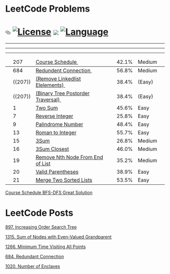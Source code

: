 # LeetCode Problems


<h1><a id="user-content-leetcode---" class="anchor" aria-hidden="true" href="#leetcode---"><svg class="octicon octicon-link" viewBox="0 0 16 16" version="1.1" width="16" height="16" aria-hidden="true"><path fill-rule="evenodd" d="M4 9h1v1H4c-1.5 0-3-1.69-3-3.5S2.55 3 4 3h4c1.45 0 3 1.69 3 3.5 0 1.41-.91 2.72-2 3.25V8.59c.58-.45 1-1.27 1-2.09C10 5.22 8.98 4 8 4H4c-.98 0-2 1.22-2 2.5S3 9 4 9zm9-3h-1v1h1c1 0 2 1.22 2 2.5S13.98 12 13 12H9c-.98 0-2-1.22-2-2.5 0-.83.42-1.64 1-2.09V6.25c-1.09.53-2 1.84-2 3.25C6 11.31 7.55 13 9 13h4c1.45 0 3-1.69 3-3.5S14.5 6 13 6z"></path></svg></a><a href="https://leetcode.com/problemset/algorithms/" rel="nofollow"></a> <a href="/fishercoder1534/Leetcode/blob/master/LICENSE.md">
  <img src="https://camo.githubusercontent.com/f0ff573ba262818cbb1e0c8d3210475691a99c01/68747470733a2f2f696d672e736869656c64732e696f2f62616467652f6c6963656e73652d4170616368655f322e302d626c75652e737667" alt="License" data-canonical-src="https://img.shields.io/badge/license-Apache_2.0-blue.svg" style="max-width:100%;"></a> <a href="https://travis-ci.org/fishercoder1534/Leetcode" rel="nofollow"><img src="https://travis-ci.org/fishercoder1534/Leetcode.svg?branch=master" style="max-width:100%;"></a> <a target="_blank" rel="noopener noreferrer" href="https://camo.githubusercontent.com/5c9d601d8a0372b2811af6307ec3c2c67451f046/68747470733a2f2f696d672e736869656c64732e696f2f62616467652f6c616e67756167652d4a6176612532302532462532304d7953514c253230253246253230426173682d626c75652e737667"><img src="https://camo.githubusercontent.com/5c9d601d8a0372b2811af6307ec3c2c67451f046/68747470733a2f2f696d672e736869656c64732e696f2f62616467652f6c616e67756167652d4a6176612532302532462532304d7953514c253230253246253230426173682d626c75652e737667" alt="Language" data-canonical-src="https://img.shields.io/badge/language-Java" style="max-width:100%;"></a></h1>
  
  
  

<table class="table table-striped">
  <thead> 
  
<tr><td value="ac" label="[object Object]"><span class="text-success fa fa-check"></span></td><td label="[object Object]">207</td><td value="Course Schedule" label="[object Object]"><div>
  
  <a href="https://leetcode.com/problems/course-schedule/" data-slug="course-schedule">
    Course Schedule </a> &nbsp;&nbsp;&nbsp;&nbsp;
    
  </div></td><td label="[object Object]"><a href="/articles/course-schedule"><i class="fa fa-file-text"></i></a></td><td value="42.131501399171746" label="[object Object]">42.1%</td><td value="[object Object]" label="[object Object]"><span class="label label-warning round">Medium</span></td><td value="0" label="[object Object]"><div class="frequency-locked"><span><span class="" data-toggle="tooltip" data-placement="top" data-original-title="Frequency of problems that appear in real interviews" aria-hidden="true" style="cursor: pointer;"><i class="fa fa-lock"></i></span></span></div></td></tr> 
   </thead>
  
  


  
<tr><td value="ac" label="[object Object]"><span class="text-success fa fa-check"></span></td><td label="[object Object]">684</td><td value="Redundent Connection" label="[object Object]"><div>
  
  <a href="https://leetcode.com/problems/redundant-connection/" data-slug="course-schedule">
   Redundent Connection </a> &nbsp;&nbsp;&nbsp;&nbsp;
    
  </div></td><td label="[object Object]"><a href="/articles/course-schedule"><i class="fa fa-file-text"></i></a></td><td value="42.131501399171746" label="[object Object]">56.8%</td><td value="[object Object]" label="[object Object]"><span class="label label-warning round">Medium</span></td><td value="0" label="[object Object]"><div class="frequency-locked"><span><span class="" data-toggle="tooltip" data-placement="top" data-original-title="Frequency of problems that appear in real interviews" aria-hidden="true" style="cursor: pointer;"><i class="fa fa-lock"></i></span></span></div></td></tr> 
 
   
   
   
   
<tr><td value="ac" label="[object Object]"><span class="text-success fa fa-check"></span></td><td label="[object Object]">   ((207))   </td><td value="Redundent Connection" label="[object Object]"><div>
  
  <a href="https://leetcode.com/problems/remove-linked-list-elements/" data-slug="Remove Linkedlist Elelements">
      (Remove Linkedlist Elelements)    </a> &nbsp;&nbsp;&nbsp;&nbsp;
    
  </div></td><td label="[object Object]"><a href="/articles/course-schedule"><i class="fa fa-file-text"></i></a></td><td value="42.131501399171746" label="[object Object]">   38.4%  </td><td value="[object Object]" label="[object Object]"><span class="label label-warning round">   (Easy) </span></td><td value="0" label="[object Object]"><div class="frequency-locked"><span><span class="" data-toggle="tooltip" data-placement="top" data-original-title="Frequency of problems that appear in real interviews" aria-hidden="true" style="cursor: pointer;"><i class="fa fa-lock"></i></span></span></div></td></tr> 
  
  
  <tr><td value="ac" label="[object Object]"><span class="text-success fa fa-check"></span></td><td label="[object Object]">   ((207))   </td><td value="Redundent Connection" label="[object Object]"><div>
  
  <a href="https://leetcode.com/problems/binary-tree-postorder-traversal/" data-slug=" Binary Tree Postorder Traversal">
      (Binary Tree Postorder Traversal)    </a> &nbsp;&nbsp;&nbsp;&nbsp;
    
  </div></td><td label="[object Object]"><a href="/articles/course-schedule"><i class="fa fa-file-text"></i></a></td><td value="42.131501399171746" label="[object Object]">   38.4%  </td><td value="[object Object]" label="[object Object]"><span class="label label-warning round">   (Easy) </span></td><td value="0" label="[object Object]"><div class="frequency-locked"><span><span class="" data-toggle="tooltip" data-placement="top" data-original-title="Frequency of problems that appear in real interviews" aria-hidden="true" style="cursor: pointer;"><i class="fa fa-lock"></i></span></span></div></td></tr> 
 
 -----------------
 
---- 
 <tr><td value="ac" label="[object Object]"><span class="text-success fa fa-check"></span></td><td label="[object Object]">1</td><td value="Two Sum" label="[object Object]"><div><a href="/problems/two-sum" data-slug="two-sum">Two Sum</a>&nbsp;&nbsp;&nbsp;&nbsp;</div></td><td label="[object Object]"><a href="/articles/two-sum"><i class="fa fa-file-text"></i></a></td><td value="45.596978418474734" label="[object Object]">45.6%</td><td value="[object Object]" label="[object Object]"><span class="label label-success round">Easy</span></td><td value="0" label="[object Object]"><div class="frequency-locked"><span><span class="" data-toggle="tooltip" data-placement="top" data-original-title="Frequency of problems that appear in real interviews" aria-hidden="true" style="cursor: pointer;"><i class="fa fa-lock "></i></span></span></div></td></tr>

----- 
<tr><td value="ac" label="[object Object]"><span class="text-success fa fa-check"></span></td><td label="[object Object]">7</td><td value="Reverse Integer" label="[object Object]"><div><a href="/problems/reverse-integer" data-slug="reverse-integer">Reverse Integer</a>&nbsp;&nbsp;&nbsp;&nbsp;</div></td><td label="[object Object]"><a href="/articles/reverse-integer"><i class="fa fa-file-text"></i></a></td><td value="25.809900742979135" label="[object Object]">25.8%</td><td value="[object Object]" label="[object Object]"><span class="label label-success round">Easy</span></td><td value="0" label="[object Object]"><div class="frequency-locked"><span><span class="" data-toggle="tooltip" data-placement="top" data-original-title="Frequency of problems that appear in real interviews" aria-hidden="true" style="cursor: pointer;"><i class="fa fa-lock "></i></span></span></div></td></tr>
  
  
  <tr><td value="ac" label="[object Object]"><span class="text-success fa fa-check"></span></td><td label="[object Object]">9</td><td value="Palindrome Number" label="[object Object]"><div><a href="/problems/palindrome-number" data-slug="palindrome-number">Palindrome Number</a>&nbsp;&nbsp;&nbsp;&nbsp;</div></td><td label="[object Object]"><a href="/articles/palindrome-number"><i class="fa fa-file-text"></i></a></td><td value="48.37524456739936" label="[object Object]">48.4%</td><td value="[object Object]" label="[object Object]"><span class="label label-success round">Easy</span></td><td value="0" label="[object Object]"><div class="frequency-locked"><span><span class="" data-toggle="tooltip" data-placement="top" data-original-title="Frequency of problems that appear in real interviews" aria-hidden="true" style="cursor: pointer;"><i class="fa fa-lock "></i></span></span></div></td></tr>
  
  
  <tr><td value="ac" label="[object Object]"><span class="text-success fa fa-check"></span></td><td label="[object Object]">13</td><td value="Roman to Integer" label="[object Object]"><div><a href="/problems/roman-to-integer" data-slug="roman-to-integer">Roman to Integer</a>&nbsp;&nbsp;&nbsp;&nbsp;</div></td><td label="[object Object]"><a href="/articles/roman-to-integer"><i class="fa fa-file-text"></i></a></td><td value="55.707347856261094" label="[object Object]">55.7%</td><td value="[object Object]" label="[object Object]"><span class="label label-success round">Easy</span></td><td value="0" label="[object Object]"><div class="frequency-locked"><span><span class="" data-toggle="tooltip" data-placement="top" data-original-title="Frequency of problems that appear in real interviews" aria-hidden="true" style="cursor: pointer;"><i class="fa fa-lock "></i></span></span></div></td></tr>
  
  
  
  <tr><td value="ac" label="[object Object]"><span class="text-success fa fa-check"></span></td><td label="[object Object]">15</td><td value="3Sum" label="[object Object]"><div><a href="/problems/3sum" data-slug="3sum">3Sum</a>&nbsp;&nbsp;&nbsp;&nbsp;</div></td><td label="[object Object]"><a href="/articles/3sum"><i class="fa fa-file-text"></i></a></td><td value="26.82929833276541" label="[object Object]">26.8%</td><td value="[object Object]" label="[object Object]"><span class="label label-warning round">Medium</span></td><td value="0" label="[object Object]"><div class="frequency-locked"><span><span class="" data-toggle="tooltip" data-placement="top" data-original-title="Frequency of problems that appear in real interviews" aria-hidden="true" style="cursor: pointer;"><i class="fa fa-lock "></i></span></span></div></td></tr>
  
  
  <tr><td value="ac" label="[object Object]"><span class="text-success fa fa-check"></span></td><td label="[object Object]">16</td><td value="3Sum Closest" label="[object Object]"><div><a href="/problems/3sum-closest" data-slug="3sum-closest">3Sum Closest</a>&nbsp;&nbsp;&nbsp;&nbsp;</div></td><td label="[object Object]"><a href="/articles/3sum-closest"><i class="fa fa-file-text"></i></a></td><td value="46.00675747417598" label="[object Object]">46.0%</td><td value="[object Object]" label="[object Object]"><span class="label label-warning round">Medium</span></td><td value="0" label="[object Object]"><div class="frequency-locked"><span><span class="" data-toggle="tooltip" data-placement="top" data-original-title="Frequency of problems that appear in real interviews" aria-hidden="true" style="cursor: pointer;"><i class="fa fa-lock "></i></span></span></div></td></tr>
  
  
  <tr><td value="ac" label="[object Object]"><span class="text-success fa fa-check"></span></td><td label="[object Object]">19</td><td value="Remove Nth Node From End of List" label="[object Object]"><div><a href="/problems/remove-nth-node-from-end-of-list" data-slug="remove-nth-node-from-end-of-list">Remove Nth Node From End of List</a>&nbsp;&nbsp;&nbsp;&nbsp;</div></td><td label="[object Object]"><a href="/articles/remove-nth-node-from-end-of-list"><i class="fa fa-file-text"></i></a></td><td value="35.20915645027977" label="[object Object]">35.2%</td><td value="[object Object]" label="[object Object]"><span class="label label-warning round">Medium</span></td><td value="0" label="[object Object]"><div class="frequency-locked"><span><span class="" data-toggle="tooltip" data-placement="top" data-original-title="Frequency of problems that appear in real interviews" aria-hidden="true" style="cursor: pointer;"><i class="fa fa-lock "></i></span></span></div></td></tr>
  
  
  <tr><td value="ac" label="[object Object]"><span class="text-success fa fa-check"></span></td><td label="[object Object]">20</td><td value="Valid Parentheses" label="[object Object]"><div><a href="/problems/valid-parentheses" data-slug="valid-parentheses">Valid Parentheses</a>&nbsp;&nbsp;&nbsp;&nbsp;</div></td><td label="[object Object]"><a href="/articles/valid-parentheses"><i class="fa fa-file-text"></i></a></td><td value="38.9457634904446" label="[object Object]">38.9%</td><td value="[object Object]" label="[object Object]"><span class="label label-success round">Easy</span></td><td value="0" label="[object Object]"><div class="frequency-locked"><span><span class="" data-toggle="tooltip" data-placement="top" data-original-title="Frequency of problems that appear in real interviews" aria-hidden="true" style="cursor: pointer;"><i class="fa fa-lock "></i></span></span></div></td></tr>
  
  
  <tr><td value="ac" label="[object Object]"><span class="text-success fa fa-check"></span></td><td label="[object Object]">21</td><td value="Merge Two Sorted Lists" label="[object Object]"><div><a href="/problems/merge-two-sorted-lists" data-slug="merge-two-sorted-lists">Merge Two Sorted Lists</a>&nbsp;&nbsp;&nbsp;&nbsp;</div></td><td label="[object Object]"><a href="/articles/merged-two-sorted-lists"><i class="fa fa-file-text"></i></a></td><td value="53.493918423331564" label="[object Object]">53.5%</td><td value="[object Object]" label="[object Object]"><span class="label label-success round">Easy</span></td><td value="0" label="[object Object]"><div class="frequency-locked"><span><span class="" data-toggle="tooltip" data-placement="top" data-original-title="Frequency of problems that appear in real interviews" aria-hidden="true" style="cursor: pointer;"><i class="fa fa-lock "></i></span></span></div></td></tr>
  
  </table>
  
  

  [Course Schedule BFS-DFS Great Solution](https://leetcode.com/problems/course-schedule/discuss/58524/Java-DFS-and-BFS-solution)
  
  <H1>LeetCode Posts</H1>
  
  [897. Increasing Order Search Tree](https://leetcode.com/problems/increasing-order-search-tree/discuss/643117/java-inorder-traversal-100-0ms)
  
  [1315. Sum of Nodes with Even-Valued Grandparent](https://leetcode.com/problems/sum-of-nodes-with-even-valued-grandparent/discuss/679699/java-dfs-easy-to-understand-9866-1-ms)
  
  [1266. Minimum Time Visiting All Points](https://leetcode.com/problems/minimum-time-visiting-all-points/discuss/684053/java-simple-solution-100-0ms)
  
  [684. Redundant Connection](https://leetcode.com/problems/redundant-connection/discuss/695572/java-union-find-small-method-pieces-to-help-understand)
  
  [1020. Number of Enclaves](https://leetcode.com/problems/number-of-enclaves/discuss/696039/java-dfs-simple-with-explanation-97)
